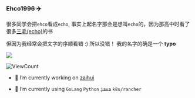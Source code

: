 <!--
**Ehco1996/Ehco1996** is a ✨ _special_ ✨ repository because its `README.md` (this file) appears on your GitHub profile.

Here are some ideas to get you started:

- 🔭 I’m currently working on ...
- 🌱 I’m currently learning ...
- 👯 I’m looking to collaborate on ...
- 🤔 I’m looking for help with ...
- 💬 Ask me about ...
- 📫 How to reach me: ...
- 😄 Pronouns: ...
- ⚡ Fun fact: ...
-->

### Ehco1996 ✈️

很多同学会把`ehco`看成`echo`, 事实上起名字那会是想叫`echo`的，因为那高中时看了很多[三毛(echo)](https://zh.wikipedia.org/zh-hk/%E4%B8%89%E6%AF%9B_(%E4%BD%9C%E5%AE%B6))的书

但因为我经常会把文字的序顺看错 :) 所以没错！ 我的名字的确是一个 **typo**

![](https://github-readme-stats.vercel.app/api?username=ehco1996)

![ViewCount](https://views.whatilearened.today/views/github/ehco1996/ehco1996.svg)

- 🔭 I’m currently working on [zaihui](https://www.kezaihui.com/lx/zaihui/zhpage/)

- 🌱 I’m currently using `GoLang` `Python` <del>`java`</del> `k8s/rancher` 
